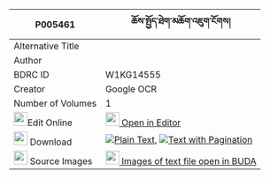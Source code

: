 |P005461|ཆོས་སྤྱོད་ཐེག་མཆོག་འཇུག་ངོགས། 
| --- | --- 
|Alternative Title |
|Author | 
|BDRC ID | W1KG14555
|Creator | Google OCR
|Number of Volumes| 1
|<img width="25" src="https://img.icons8.com/color/25/000000/edit-property.png">Edit Online| [<img width="25" src="https://avatars.githubusercontent.com/u/45091458?s=200&v=4"> Open in Editor](http://editor.openpecha.org/P005461)
|<img width="25" src="https://img.icons8.com/fluent/48/000000/download-2.png"/>  Download | [![](https://img.icons8.com/color/20/000000/txt.png)Plain Text](https://github.com/Openpecha/P005461/releases/download/v1/chocho_tekchok_jukngok_plain_P005461.zip), [![](https://img.icons8.com/color/20/000000/txt.png)Text with Pagination](https://github.com/Openpecha/P005461/releases/download/v1/chocho_tekchok_jukngok_pages_P005461.zip)
|<img width="25" src="https://img.icons8.com/plasticine/100/000000/pictures-folder.png"/>  Source Images | [<img width="25" src="https://library.bdrc.io/icons/BUDA-small.svg"> Images of text file open in BUDA](https://library.bdrc.io/show/bdr:W1KG14555)
